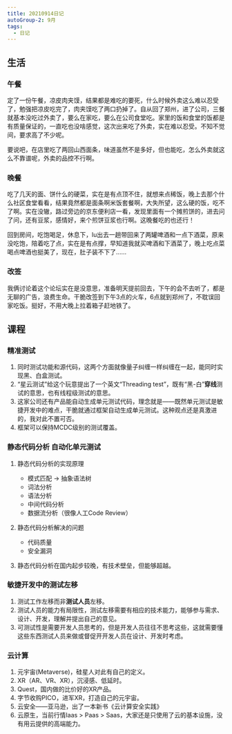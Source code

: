 ```yaml
---
title: 20210914日记
autoGroup-2: 9月
tags:
  - 日记
---
```

## 生活
### 午餐
定了一份午餐，凉皮肉夹馍，结果都是难吃的要死，什么时候外卖这么难以忍受了，勉强把凉皮吃完了，肉夹馍吃了两口扔掉了。自从回了郑州，进了公司，三餐就基本没吃过外卖了，要么在家吃，要么在公司食堂吃。家里的饭和食堂的饭都是有质量保证的，一直吃也没啥感觉，这次出来吃了外卖，实在难以忍受。不知不觉间，要求高了不少呢。

要说吧，在店里吃了两回山西面条，味道虽然不是多好，但也能吃，怎么外卖就这么不靠谱呢，外卖的品控不行啊。

### 晚餐
吃了几天的面、饼什么的硬菜，实在是有点顶不住，就想来点稀饭，晚上去那个什么社区食堂看看，结果竟然都是面条啊米饭套餐啊，大失所望，这么硬的饭，吃不了啊。实在没辙，路过旁边的京东便利店一看，发现里面有一个摊煎饼的，进去问了问，还有豆浆，感情好，来个煎饼豆浆也行啊。这晚餐吃的也还行！

回到房间，吃饱喝足，休息下，lu出去一趟带回来了两罐啤酒和一点下酒菜，原来没吃饱，陪着吃了点，实在是有点撑，早知道我就买啤酒和下酒菜了，晚上吃点菜喝点啤酒也挺美了，现在，肚子装不下了……

### 改签
我俩讨论着这个论坛实在是没意思，准备明天提前回去，下午的会不去听了，都是无聊的广告，浪费生命。干脆改签到下午3点的火车，6点就到郑州了，不耽误回家吃饭。挺好，不用大晚上拉着箱子赶地铁了。

## 课程
### 精准测试
1. 同时测试功能和源代码，这两个方面就像量子纠缠一样纠缠在一起，能同时实现黑、白盒测试。
2. “星云测试”给这个玩意提出了一个英文“Threading test”，既有“黑-白”**穿线**测试的意思，也有线程级测试的意思。
3. 这家公司还有产品能自动生成单元测试代码，理念就是——既然单元测试是敏捷开发中的难点，干脆就通过框架自动生成单元测试。这种观点还是真激进的，我对此不置可否。
4. 框架可以保持MCDC级别的测试覆盖。

### 静态代码分析 自动化单元测试
1. 静态代码分析的实现原理
    - 模式匹配 -> 抽象语法树
    - 词法分析
    - 语法分析
    - 中间代码分析
    - 数据流分析（很像人工Code Review）

2. 静态代码分析解决的问题
    - 代码质量
    - 安全漏洞

3. 静态代码分析在国内起步较晚，有技术壁垒，但能够超越。

### 敏捷开发中的测试左移
1. 测试工作左移而非**测试人员**左移。
2. 测试人员的能力有局限性，测试左移需要有相应的技术能力，能够参与需求、设计、开发，理解并提出自己的意见。
3. 可测试性是需要开发人员思考的，但是开发人员往往不思考这些，这就需要懂这些东西测试人员来做或督促开开发人员在设计、开发时考虑。

### 云计算
1. 元宇宙(Metaverse)，硅星人对此有自己的定义。
2. XR（AR、VR、XR），沉浸感、低延时。
3. Quest，国内做的比价好的XR产品。
4. 字节收购PICO，进军XR，打造自己的元宇宙。
5. 云安全——亚马逊，出了一本新书《云计算安全实践》
6. 云原生，当前行情Iaas > Paas > Saas，大家还是只使用了云的基本设施，没有用云提供的高端能力。